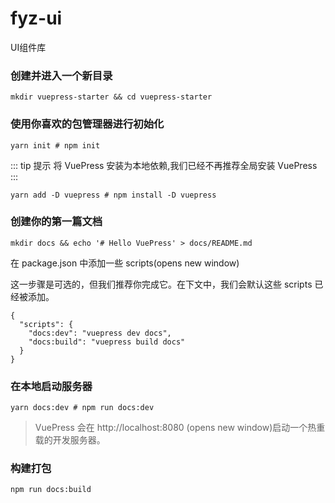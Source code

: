 # fyz-ui
UI组件库

### 创建并进入一个新目录

`mkdir vuepress-starter && cd vuepress-starter`

### 使用你喜欢的包管理器进行初始化

`yarn init # npm init`

::: tip 提示
将 VuePress 安装为本地依赖,我们已经不再推荐全局安装 VuePress
:::

`yarn add -D vuepress # npm install -D vuepress`

### 创建你的第一篇文档

`mkdir docs && echo '# Hello VuePress' > docs/README.md`

在 package.json 中添加一些 scripts(opens new window)

这一步骤是可选的，但我们推荐你完成它。在下文中，我们会默认这些 scripts 已经被添加。

```
{
  "scripts": {
    "docs:dev": "vuepress dev docs",
    "docs:build": "vuepress build docs"
  }
}
```
### 在本地启动服务器

`yarn docs:dev # npm run docs:dev`

>VuePress 会在 http://localhost:8080 (opens new window)启动一个热重载的开发服务器。

### 构建打包

`npm run docs:build`

